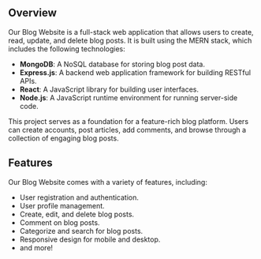 ## Overview

Our Blog Website is a full-stack web application that allows users to create, read, update, and delete blog posts. It is built using the MERN stack, which includes the following technologies:

- **MongoDB**: A NoSQL database for storing blog post data.
- **Express.js**: A backend web application framework for building RESTful APIs.
- **React**: A JavaScript library for building user interfaces.
- **Node.js**: A JavaScript runtime environment for running server-side code.

This project serves as a foundation for a feature-rich blog platform. Users can create accounts, post articles, add comments, and browse through a collection of engaging blog posts.

## Features

Our Blog Website comes with a variety of features, including:

- User registration and authentication.
- User profile management.
- Create, edit, and delete blog posts.
- Comment on blog posts.
- Categorize and search for blog posts.
- Responsive design for mobile and desktop.
- and more!

